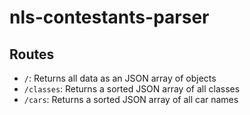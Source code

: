 # nls-contestants-parser

## Routes

- `/`: Returns all data as an JSON array of objects
- `/classes`: Returns a sorted JSON array of all classes
- `/cars`: Returns a sorted JSON array of all car names
